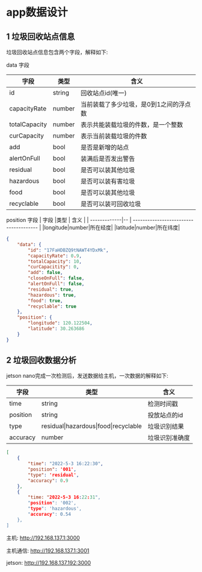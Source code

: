 # app数据设计

## 1 垃圾回收站点信息

垃圾回收站点信息包含两个字段，解释如下:

data 字段

| 字段         |类型 | 含义                                   |
| -------------|-- | -------------------------------------- |
| id           |string| 回收站点id(唯一)                       |
| capacityRate  |number| 当前装载了多少垃圾，是0到1之间的浮点数 |
| totalCapacity |number| 表示共能装载垃圾的件数，是一个整数     |
| curCapacity   |number| 表示当前装载垃圾的件数                 |
|  add|bool|是否是新增的站点|
|alertOnFull|bool|装满后是否发出警告|
|residual|bool|是否可以装其他垃圾|
|hazardous|bool|是否可以装有害垃圾|
|food|bool|是否可以装其他垃圾|
|recyclable|bool|是否可以装可回收垃圾|

position 字段
| 字段         |类型 | 含义                                   |
| -------------|-- | -------------------------------------- |
|longitude|number|所在经度|
|latitude|number|所在纬度|


```json
{
    "data": {
        "id": "17FaHDBZQ9tNAWT4YDxMk",
        "capacityRate": 0.9,
        "totalCapacity": 10,
        "curCapacitity": 0,
        "add": false,
        "closeOnFull": false,
        "alertOnFull": false,
        "residual": true,
        "hazardous": true,
        "food": true,
        "recyclable": true
    },
    "position": {
        "longitude": 120.122504,
        "latitude": 30.263686
    }
}
```

## 2 垃圾回收数据分析

jetson nano完成一次检测后，发送数据给主机，一次数据的解释如下:

|字段|类型|含义|
|-|-|-|
|time|string|检测时间戳|
|position|string|投放站点的id|
|type|residual\|hazardous\|food\|recyclable|垃圾识别结果|
|accuracy|number|垃圾识别准确度|

```json
[
	{ 
		"time": "2022-5-3 16:22:30", 
		"position": '001', 
		"type": 'residual', 
		"accuracy": 0.9 
	},
  	{ 
  		"time: "2022-5-3 16:22:31", 
  		"position": '002', 
  		"type": 'hazardous', 
  		"accuracy": 0.54 
  	},
]
```



主机: http://192.168.137.1:3000

主机通信: http://192.168.137.1:3001

jetson: http://192.168.137.192:3000



 

